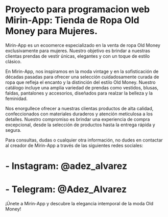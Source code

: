 # Proyecto para programacion web Mirin-App: Tienda de Ropa Old Money para Mujeres.

Mirin-App es un ecoomerce especializado en la venta de ropa Old Money exclusivamente para mujeres. Nuestro objetivo es brindar a nuestras clientas prendas de vestir únicas, elegantes y con un toque de estilo clásico.

 En Mirin-App, nos inspiramos en la moda vintage y en la sofisticación de décadas pasadas para ofrecer una selección cuidadosamente curada de ropa que refleja el encanto y la distinción del estilo Old Money. Nuestro catálogo incluye una amplia variedad de prendas como vestidos, blusas, faldas, pantalones y accesorios, diseñados para realzar la belleza y la feminidad.

 Nos enorgullece ofrecer a nuestras clientas productos de alta calidad, confeccionados con materiales duraderos y atención meticulosa a los detalles. Nuestro compromiso es brindar una experiencia de compra excepcional, desde la selección de productos hasta la entrega rápida y segura.

 Para consultas, dudas o cualquier otra información, no dudes en contactar al creador de Mirin-App a través de las siguientes redes sociales:

# - Instagram: @adez_alvarez
# - Telegram: @Adez_Alvarez

 ¡Únete a Mirin-App y descubre la elegancia intemporal de la moda Old Money!
